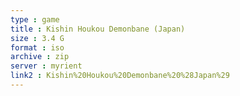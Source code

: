 ```yaml
---
type : game
title : Kishin Houkou Demonbane (Japan)
size : 3.4 G
format : iso
archive : zip
server : myrient
link2 : Kishin%20Houkou%20Demonbane%20%28Japan%29
---
```


